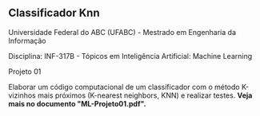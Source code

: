 ## Classificador Knn
Universidade Federal do ABC (UFABC) - Mestrado em Engenharia da Informação

Disciplina: INF-317B - Tópicos em Inteligência Artificial: Machine Learning

Projeto 01

Elaborar um código computacional de um classificador com o método K-vizinhos mais próximos (K-nearest neighbors, KNN) e realizar testes. **Veja mais no documento "ML-Projeto01.pdf".**
